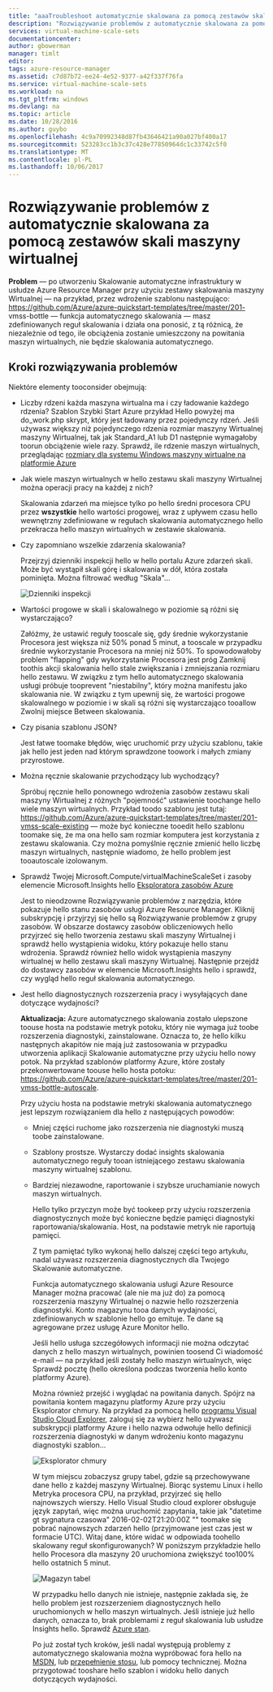 ```yaml
---
title: "aaaTroubleshoot automatycznie skalowana za pomocą zestawów skali maszyny wirtualnej | Dokumentacja firmy Microsoft"
description: "Rozwiązywanie problemów z automatycznie skalowana za pomocą zestawów skali maszyny wirtualnej. Zrozumienie typowych problemów i w jaki sposób tooresolve je."
services: virtual-machine-scale-sets
documentationcenter: 
author: gbowerman
manager: timlt
editor: 
tags: azure-resource-manager
ms.assetid: c7d87b72-ee24-4e52-9377-a42f337f76fa
ms.service: virtual-machine-scale-sets
ms.workload: na
ms.tgt_pltfrm: windows
ms.devlang: na
ms.topic: article
ms.date: 10/28/2016
ms.author: guybo
ms.openlocfilehash: 4c9a70992348d87fb43646421a90a027bf400a17
ms.sourcegitcommit: 523283cc1b3c37c428e77850964dc1c33742c5f0
ms.translationtype: MT
ms.contentlocale: pl-PL
ms.lasthandoff: 10/06/2017
---
```

# <a name="troubleshooting-autoscale-with-virtual-machine-scale-sets"></a>Rozwiązywanie problemów z automatycznie skalowana za pomocą zestawów skali maszyny wirtualnej
**Problem** — po utworzeniu Skalowanie automatyczne infrastruktury w usłudze Azure Resource Manager przy użyciu zestawy skalowania maszyny Wirtualnej — na przykład, przez wdrożenie szablonu następująco: https://github.com/Azure/azure-quickstart-templates/tree/master/201- vmss-bottle — funkcja automatycznego skalowania — masz zdefiniowanych reguł skalowania i działa ona ponosić, z tą różnicą, że niezależnie od tego, ile obciążenia zostanie umieszczony na powitania maszyn wirtualnych, nie będzie skalowania automatycznego.

## <a name="troubleshooting-steps"></a>Kroki rozwiązywania problemów
Niektóre elementy tooconsider obejmują:

* Liczby rdzeni każda maszyna wirtualna ma i czy ładowanie każdego rdzenia? Szablon Szybki Start Azure przykład Hello powyżej ma do_work.php skrypt, który jest ładowany przez pojedynczy rdzeń. Jeśli używasz większy niż pojedynczego rdzenia rozmiar maszyny Wirtualnej maszyny Wirtualnej, tak jak Standard_A1 lub D1 następnie wymagałoby toorun obciążenie wiele razy. Sprawdź, ile rdzenie maszyn wirtualnych, przeglądając [rozmiary dla systemu Windows maszyny wirtualne na platformie Azure](../virtual-machines/windows/sizes.md?toc=%2fazure%2fvirtual-machines%2fwindows%2ftoc.json)
* Jak wiele maszyn wirtualnych w hello zestawu skali maszyny Wirtualnej można operacji pracy na każdej z nich?
  
    Skalowania zdarzeń ma miejsce tylko po hello średni procesora CPU przez **wszystkie** hello wartości progowej, wraz z upływem czasu hello wewnętrzny zdefiniowane w regułach skalowania automatycznego hello przekracza hello maszyn wirtualnych w zestawie skalowania.
* Czy zapomniano wszelkie zdarzenia skalowania?
  
    Przejrzyj dzienniki inspekcji hello w hello portalu Azure zdarzeń skali. Może być wystąpił skali górę i skalowania w dół, która została pominięta. Można filtrować według "Skala"...
  
    ![Dzienniki inspekcji][audit]
* Wartości progowe w skali i skalowalnego w poziomie są różni się wystarczająco?
  
    Załóżmy, że ustawić reguły tooscale się, gdy średnie wykorzystanie Procesora jest większa niż 50% ponad 5 minut, a tooscale w przypadku średnie wykorzystanie Procesora na mniej niż 50%. To spowodowałoby problem "flapping" gdy wykorzystanie Procesora jest próg Zamknij toothis akcji skalowania hello stale zwiększania i zmniejszania rozmiaru hello zestawu. W związku z tym hello automatycznego skalowania usługi próbuje tooprevent "niestabilny", który można manifestu jako skalowania nie. W związku z tym upewnij się, że wartości progowe skalowalnego w poziomie i w skali są różni się wystarczająco tooallow Zwolnij miejsce Between skalowania.
* Czy pisania szablonu JSON?
  
    Jest łatwe toomake błędów, więc uruchomić przy użyciu szablonu, takie jak hello jest jeden nad którym sprawdzone toowork i małych zmiany przyrostowe. 
* Można ręcznie skalowanie przychodzący lub wychodzący?
  
    Spróbuj ręcznie hello ponownego wdrożenia zasobów zestawu skali maszyny Wirtualnej z różnych "pojemność" ustawienie toochange hello wiele maszyn wirtualnych. Przykład toodo szablonu jest tutaj: https://github.com/Azure/azure-quickstart-templates/tree/master/201-vmss-scale-existing — może być konieczne tooedit hello szablonu toomake się, że ma ona hello sam rozmiar komputera jest korzystania z zestawu skalowania. Czy można pomyślnie ręcznie zmienić hello liczbę maszyn wirtualnych, następnie wiadomo, że hello problem jest tooautoscale izolowanym.
* Sprawdź Twojej Microsoft.Compute/virtualMachineScaleSet i zasoby elemencie Microsoft.Insights hello [Eksploratora zasobów Azure](https://resources.azure.com/)
  
    Jest to nieodzowne Rozwiązywanie problemów z narzędzia, które pokazuje hello stanu zasobów usługi Azure Resource Manager. Kliknij subskrypcję i przyjrzyj się hello są Rozwiązywanie problemów z grupy zasobów. W obszarze dostawcy zasobów obliczeniowych hello przyjrzeć się hello tworzenia zestawu skali maszyny Wirtualnej i sprawdź hello wystąpienia widoku, który pokazuje hello stanu wdrożenia. Sprawdź również hello widok wystąpienia maszyny wirtualnej w hello zestawu skali maszyny Wirtualnej. Następnie przejdź do dostawcy zasobów w elemencie Microsoft.Insights hello i sprawdź, czy wygląd hello reguł skalowania automatycznego.
* Jest hello diagnostycznych rozszerzenia pracy i wysyłających dane dotyczące wydajności?
  
    **Aktualizacja:** Azure automatycznego skalowania zostało ulepszone toouse hosta na podstawie metryk potoku, który nie wymaga już toobe rozszerzenia diagnostyki, zainstalowane. Oznacza to, że hello kilku następnych akapitów nie mają już zastosowania w przypadku utworzenia aplikacji Skalowanie automatyczne przy użyciu hello nowy potok. Na przykład szablonów platformy Azure, które zostały przekonwertowane toouse hello hosta potoku: https://github.com/Azure/azure-quickstart-templates/tree/master/201-vmss-bottle-autoscale. 
  
    Przy użyciu hosta na podstawie metryki skalowania automatycznego jest lepszym rozwiązaniem dla hello z następujących powodów:
  
  * Mniej części ruchome jako rozszerzenia nie diagnostyki muszą toobe zainstalowane.
  * Szablony prostsze. Wystarczy dodać insights skalowania automatycznego reguły tooan istniejącego zestawu skalowania maszyny wirtualnej szablonu.
  * Bardziej niezawodne, raportowanie i szybsze uruchamianie nowych maszyn wirtualnych.
    
    Hello tylko przyczyn może być tookeep przy użyciu rozszerzenia diagnostycznych może być konieczne będzie pamięci diagnostyki raportowania/skalowania. Host, na podstawie metryk nie raportują pamięci.
    
    Z tym pamiętać tylko wykonaj hello dalszej części tego artykułu, nadal używasz rozszerzenia diagnostycznych dla Twojego Skalowanie automatyczne.
    
    Funkcja automatycznego skalowania usługi Azure Resource Manager można pracować (ale nie ma już do) za pomocą rozszerzenia maszyny Wirtualnej o nazwie hello rozszerzenia diagnostyki. Konto magazynu tooa danych wydajności, zdefiniowanych w szablonie hello go emituje. Te dane są agregowane przez usługę Azure Monitor hello.
    
    Jeśli hello usługa szczegółowych informacji nie można odczytać danych z hello maszyn wirtualnych, powinien toosend Ci wiadomość e-mail — na przykład jeśli zostały hello maszyn wirtualnych, więc Sprawdź pocztę (hello określona podczas tworzenia hello konto platformy Azure).
    
    Można również przejść i wyglądać na powitania danych. Spójrz na powitania kontem magazynu platformy Azure przy użyciu Eksplorator chmury. Na przykład za pomocą hello [programu Visual Studio Cloud Explorer](https://visualstudiogallery.msdn.microsoft.com/aaef6e67-4d99-40bc-aacf-662237db85a2), zaloguj się za wybierz hello używasz subskrypcji platformy Azure i hello nazwa odwołuje hello definicji rozszerzenia diagnostyki w danym wdrożeniu konto magazynu diagnostyki szablon...
    
    ![Eksplorator chmury][explorer]
    
    W tym miejscu zobaczysz grupy tabel, gdzie są przechowywane dane hello z każdej maszyny Wirtualnej. Biorąc systemu Linux i hello Metryka procesora CPU, na przykład, przyjrzeć się hello najnowszych wierszy. Hello Visual Studio cloud explorer obsługuje język zapytań, więc można uruchomić zapytania, takie jak "datetime gt sygnatura czasowa" 2016-02-02T21:20:00Z "" toomake się pobrać najnowszych zdarzeń hello (przyjmowane jest czas jest w formacie UTC). Witaj dane, które widać w odpowiada toohello skalowany reguł skonfigurowanych? W poniższym przykładzie hello hello Procesora dla maszyny 20 uruchomiona zwiększyć too100% hello ostatnich 5 minut.
    
    ![Magazyn tabel][tables]
    
    W przypadku hello danych nie istnieje, następnie zakłada się, że hello problem jest rozszerzeniem diagnostycznych hello uruchomionych w hello maszyn wirtualnych. Jeśli istnieje już hello danych, oznacza to, brak problemami z reguł skalowania lub usłudze Insights hello. Sprawdź [Azure stan](https://azure.microsoft.com/status/).
    
    Po już został tych kroków, jeśli nadal występują problemy z automatycznego skalowania można wypróbować fora hello na [MSDN](https://social.msdn.microsoft.com/forums/azure/home?category=windowsazureplatform%2Cazuremarketplace%2Cwindowsazureplatformctp), lub [przepełnienie stosu](http://stackoverflow.com/questions/tagged/azure), lub pomocy technicznej. Można przygotować tooshare hello szablon i widoku hello danych dotyczących wydajności.

[audit]: ./media/virtual-machine-scale-sets-troubleshoot/image3.png
[explorer]: ./media/virtual-machine-scale-sets-troubleshoot/image1.png
[tables]: ./media/virtual-machine-scale-sets-troubleshoot/image4.png
